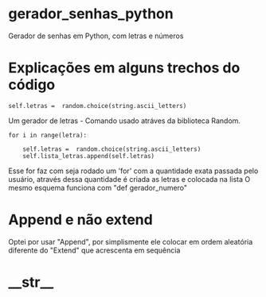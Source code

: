 # gerador_senhas_python
Gerador de senhas em Python, com letras e números

<h1> Explicações em alguns trechos do código </h1>

    self.letras =  random.choice(string.ascii_letters)

Um gerador de letras - Comando usado atráves da biblioteca Random. 

    for i in range(letra):

        self.letras =  random.choice(string.ascii_letters)
        self.lista_letras.append(self.letras)
    
Esse for faz com seja rodado um 'for' com a quantidade exata passada pelo usuário, através dessa quantidade é criada as letras e colocada na lista
O mesmo esquema funciona com "def gerador_numero"

<h1> Append e não extend </h1>
  
Optei por usar "Append", por simplismente ele colocar em ordem aleatória diferente do "Extend" que acrescenta em sequência
  
<h1> __str__ </h1>

